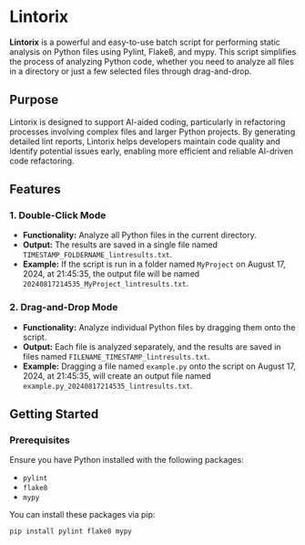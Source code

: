 # Lintorix

**Lintorix** is a powerful and easy-to-use batch script for performing static analysis on Python files using Pylint, Flake8, and mypy. This script simplifies the process of analyzing Python code, whether you need to analyze all files in a directory or just a few selected files through drag-and-drop.

## Purpose

Lintorix is designed to support AI-aided coding, particularly in refactoring processes involving complex files and larger Python projects. By generating detailed lint reports, Lintorix helps developers maintain code quality and identify potential issues early, enabling more efficient and reliable AI-driven code refactoring.

## Features

### 1. Double-Click Mode
- **Functionality:** Analyze all Python files in the current directory.
- **Output:** The results are saved in a single file named `TIMESTAMP_FOLDERNAME_lintresults.txt`.
- **Example:** If the script is run in a folder named `MyProject` on August 17, 2024, at 21:45:35, the output file will be named `20240817214535_MyProject_lintresults.txt`.

### 2. Drag-and-Drop Mode
- **Functionality:** Analyze individual Python files by dragging them onto the script.
- **Output:** Each file is analyzed separately, and the results are saved in files named `FILENAME_TIMESTAMP_lintresults.txt`.
- **Example:** Dragging a file named `example.py` onto the script on August 17, 2024, at 21:45:35, will create an output file named `example.py_20240817214535_lintresults.txt`.

## Getting Started

### Prerequisites
Ensure you have Python installed with the following packages:
- `pylint`
- `flake8`
- `mypy`

You can install these packages via pip:

```bash
pip install pylint flake8 mypy
